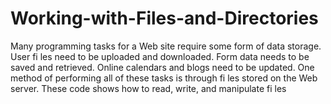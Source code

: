 # Working-with-Files-and-Directories
Many programming tasks for a Web site require some form of data storage. User fi les need to be uploaded and downloaded. Form data needs to be saved and retrieved. Online calendars and blogs need to be updated. One method of performing all of these tasks is through fi les stored on the Web server. These code shows how to read, write, and manipulate fi les
